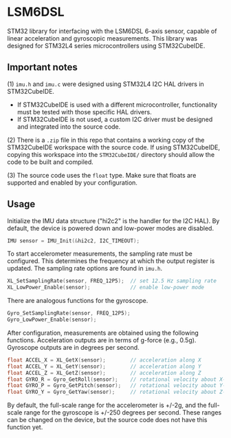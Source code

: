 # LSM6DSL
STM32 library for interfacing with the LSM6DSL 6-axis sensor, capable of linear acceleration and gyroscopic measurements.
This library was designed for STM32L4 series microcontrollers using STM32CubeIDE.  

## Important notes
(1) `imu.h` and `imu.c` were designed using STM32L4 I2C HAL drivers in STM32CubeIDE. 
- If STM32CubeIDE is used with a different microcontroller, functionality must be tested with those specific HAL drivers.
- If STM32CubeIDE is not used, a custom I2C driver must be designed and integrated into the source code.

(2) There is a `.zip` file in this repo that contains a working copy of the STM32CubeIDE workspace with the source code.
If using STM32CubeIDE, copying this workspace into the `STM32CubeIDE/` directory should allow the code to be built and compiled.

(3) The source code uses the `float` type. Make sure that floats are supported and enabled by your configuration. 

## Usage
Initialize the IMU data structure ("hi2c2" is the handler for the I2C HAL). By default, the device is powered down and low-power modes are disabled.
``` c
IMU sensor = IMU_Init(&hi2c2, I2C_TIMEOUT);
```

To start accelerometer measurements, the sampling rate must be configured. This determines the frequency at which the output register is updated. The sampling rate options are found in `imu.h`.
``` c
XL_SetSamplingRate(sensor, FREQ_12P5);  // set 12.5 Hz sampling rate
XL_LowPower_Enable(sensor);             // enable low-power mode
```

There are analogous functions for the gyroscope.
``` c
Gyro_SetSamplingRate(sensor, FREQ_12P5);
Gyro_LowPower_Enable(sensor);
```

After configuration, measurements are obtained using the following functions. Acceleration outputs are in terms of g-force (e.g., 0.5g). Gyroscope outputs are in degrees per second.
``` c
float ACCEL_X = XL_GetX(sensor);        // acceleration along X
float ACCEL_Y = XL_GetY(sensor);        // acceleration along Y
float ACCEL_Z = XL_GetZ(sensor);        // acceleration along Z
float GYRO_R = Gyro_GetRoll(sensor);    // rotational velocity about X-axis
float GYRO_P = Gyro_GetPitch(sensor);   // rotational velocity about Y-axis
float GYRO_Y = Gyro_GetYaw(sensor);     // rotational velocity about Z-axis
```

By default, the full-scale range for the accelerometer is +/-2g, and the full-scale range for the gyroscope is +/-250 degrees per second.
These ranges can be changed on the device, but the source code does not have this function yet. 
